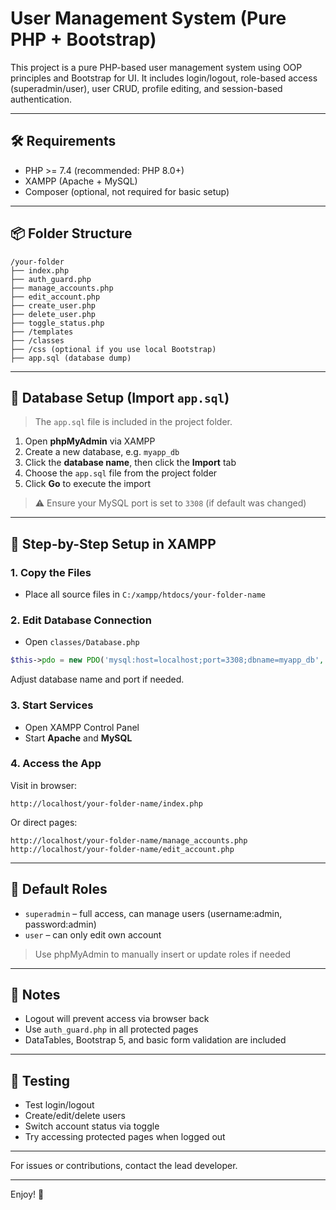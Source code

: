 # User Management System (Pure PHP + Bootstrap)

This project is a pure PHP-based user management system using OOP principles and Bootstrap for UI. It includes login/logout, role-based access (superadmin/user), user CRUD, profile editing, and session-based authentication.

---

## 🛠 Requirements
- PHP >= 7.4 (recommended: PHP 8.0+)
- XAMPP (Apache + MySQL)
- Composer (optional, not required for basic setup)

---

## 📦 Folder Structure
```
/your-folder
├── index.php
├── auth_guard.php
├── manage_accounts.php
├── edit_account.php
├── create_user.php
├── delete_user.php
├── toggle_status.php
├── /templates
├── /classes
├── /css (optional if you use local Bootstrap)
├── app.sql (database dump)
```

---

## 📝 Database Setup (Import `app.sql`)
> The `app.sql` file is included in the project folder.

1. Open **phpMyAdmin** via XAMPP
2. Create a new database, e.g. `myapp_db`
3. Click the **database name**, then click the **Import** tab
4. Choose the `app.sql` file from the project folder
5. Click **Go** to execute the import

> ⚠️ Ensure your MySQL port is set to `3308` (if default was changed)

---

## 🚀 Step-by-Step Setup in XAMPP

### 1. Copy the Files
- Place all source files in `C:/xampp/htdocs/your-folder-name`

### 2. Edit Database Connection
- Open `classes/Database.php`
```php
$this->pdo = new PDO('mysql:host=localhost;port=3308;dbname=myapp_db', 'root', '');
```
Adjust database name and port if needed.

### 3. Start Services
- Open XAMPP Control Panel
- Start **Apache** and **MySQL**

### 4. Access the App
Visit in browser:
```
http://localhost/your-folder-name/index.php
```
Or direct pages:
```
http://localhost/your-folder-name/manage_accounts.php
http://localhost/your-folder-name/edit_account.php
```

---

## 👤 Default Roles
- `superadmin` – full access, can manage users (username:admin, password:admin)
- `user` – can only edit own account

> Use phpMyAdmin to manually insert or update roles if needed

---

## 📌 Notes
- Logout will prevent access via browser back
- Use `auth_guard.php` in all protected pages
- DataTables, Bootstrap 5, and basic form validation are included

---

## 🧪 Testing
- Test login/logout
- Create/edit/delete users
- Switch account status via toggle
- Try accessing protected pages when logged out

---



For issues or contributions, contact the lead developer.

---

Enjoy! 🚀
